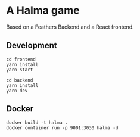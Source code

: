 # A Halma game

Based on a Feathers Backend and a React frontend.

## Development

```
cd frontend
yarn install
yarn start
```

```
cd backend
yarn install
yarn dev
```

## Docker

```
docker build -t halma .
docker container run -p 9001:3030 halma -d
```
